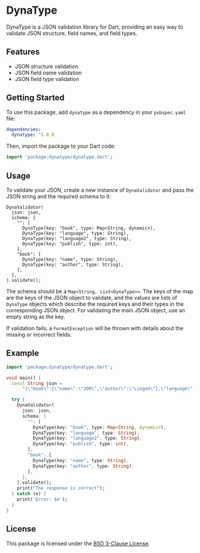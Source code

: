 
# DynaType

DynaType is a JSON validation library for Dart, providing an easy way to validate JSON structure, field names, and field types.

## Features

- JSON structure validation
- JSON field name validation
- JSON field type validation

## Getting Started

To use this package, add `dynatype` as a dependency in your `pubspec.yaml` file:

```yaml
dependencies:
  dynatype: ^1.0.0
```

Then, import the package to your Dart code:

```dart
import 'package:dynatype/dynatype.dart';
```

## Usage

To validate your JSON, create a new instance of `DynaValidator` and pass the JSON string and the required schema to it:

```
DynaValidator(
  json: json,
  schema: {
    "": [
      DynaType(key: "book", type: Map<String, dynamic>),
      DynaType(key: "language", type: String),
      DynaType(key: "language2", type: String),
      DynaType(key: "publish", type: int),
    ],
    "book": [
      DynaType(key: "name", type: String),
      DynaType(key: "author", type: String),
    ],
  },
).validate();
```

The schema should be a `Map<String, List<DynaType>>`. The keys of the map are the keys of the JSON object to validate, and the values are lists of `DynaType` objects which describe the required keys and their types in the corresponding JSON object. For validating the main JSON object, use an empty string as the key.

If validation fails, a `FormatException` will be thrown with details about the missing or incorrect fields.

## Example

```dart
import 'package:dynatype/dynatype.dart';

void main() {
  const String json =
      "{\"book\":{\"name\":\"200\",\"author\":\"Lingod\"},\"language\":\"english\",\"language2\":\"english\",\"publish\":1988}";

  try {
    DynaValidator(
      json: json,
      schema: {
        "": [
          DynaType(key: "book", type: Map<String, dynamic>),
          DynaType(key: "language", type: String),
          DynaType(key: "language2", type: String),
          DynaType(key: "publish", type: int),
        ],
        "book": [
          DynaType(key: "name", type: String),
          DynaType(key: "author", type: String),
        ],
      },
    ).validate();
    print("The response is correct");
  } catch (e) {
    print('Error: $e');
  }
}
```

## License

This package is licensed under the [BSD 3-Clause License](LICENSE).
